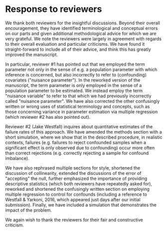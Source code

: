 # Response to reviewers

We thank both reviewers for the insightful discussions.
Beyond their overall encouragement, they have identified terminological and conceptual errors on our parts and given additional methodological advice for which we are very grateful.
We note the reviewers were largely in agreement with regards to their overall evaluation and particular criticisms.
We have found it straight-forward to include all of their advice, and think this has greatly improved the manuscript.

In particular, reviewer #1 has pointed out that we employed the term parameter not only in the sense of e.g. a population parameter with which inference is concerned, but also incorrectly to refer to (confounding) covariates ("nuisance parameter").
In the reworked version of the manuscript, the term parameter is only employed in the sense of a population parameter to be estimated. We instead employ the term "nuisance variable" to refer to that which we had previously incorrectly called "nuisance parameter".
We have also corrected the other confusingly written or wrong uses of statistical terminology and concepts, such as those concerning variance in parameter estimation via multiple regression (which reviewer #2 has also pointed out).

Reviewer #2 (Jake Westfall) inquires about quantitative estimates of the failure rates of this approach.
We have amended the methods section with a short simulation, where we show that in the described procedure, in realistic contexts, failures (e.g. failures to reject confounded samples when a significant effect is only observed due to confounding) occur more often than correct rejections (e.g. correctly rejecting a sample for confound imbalance).

We have also rephrased multiple sections for style, shortened the discussion of collinearity, extended the discussions of the error of "accepting" the null, further emphasized the importance of providing descriptive statistics (which both reviewers have repeatedly asked for), reworked and shortened the confusingly written section on employing multiple regression to control for confounds (including a reference to Westfall & Yarkoni, 2016, which appeared just days after our initial submission).
Finally, we have included a simulation that demonstrates the impact of the problem.

We again wish to thank the reviewers for their fair and constructive criticism.
